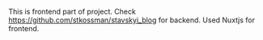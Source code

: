 This is frontend part of project. Check https://github.com/stkossman/stavskyi_blog for backend.
Used Nuxtjs for frontend.
